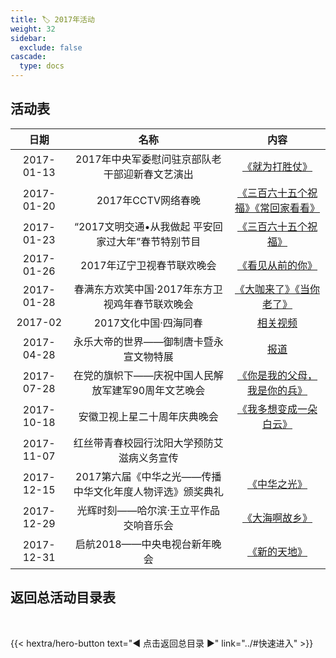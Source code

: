 ```yaml
---
title: 🏷️ 2017年活动
weight: 32
sidebar:
  exclude: false
cascade:
  type: docs
---
```


## 活动表

|日期|名称|内容|
|:-----:|:-----:|:-----:|
|2017-01-13|2017年中央军委慰问驻京部队老干部迎新春文艺演出|[《就为打胜仗》](../2017/20170113/)|
|2017-01-20|2017年CCTV网络春晚|[《三百六十五个祝福》《常回家看看》](../2017/20170126/#2017年cctv网络春晚)|
|2017-01-23|“2017文明交通•从我做起 平安回家过大年”春节特别节目|[《三百六十五个祝福》](../2017/20170126/#2017文明交通从我做起-平安回家过大年春节特别节目)|
|2017-01-26|2017年辽宁卫视春节联欢晚会|[《看见从前的你》](../2017/20170126/#2017年辽宁卫视春节联欢晚会)|
|2017-01-28|春满东方欢笑中国·2017年东方卫视鸡年春节联欢晚会|[《大咖来了》《当你老了》](../2017/20170126/#春满东方欢笑中国2017年东方卫视鸡年春节联欢晚会)|
|2017-02|2017文化中国·四海同春|[相关视频](../2017/201702/)|
|2017-04-28|永乐大帝的世界——御制唐卡暨永宣文物特展|[报道](https://www.sohu.com/a/137093556_528941)|
|2017-07-28|在党的旗帜下——庆祝中国人民解放军建军90周年文艺晚会|[《你是我的父母，我是你的兵》](../2017/20170728/)|
|2017-10-18|安徽卫视上星二十周年庆典晚会|[《我多想变成一朵白云》](../2017/20171018/)|
|2017-11-07|红丝带青春校园行沈阳大学预防艾滋病义务宣传||
|2017-12-15|2017第六届《中华之光——传播中华文化年度人物评选》颁奖典礼|[《中华之光》](../2017/20171215/)|
|2017-12-29|光辉时刻——哈尔滨·王立平作品交响音乐会|[《大海啊故乡》](../2017/20171229/)|
|2017-12-31|启航2018——中央电视台新年晚会|[《新的天地》](../2017/20171231/)|


## 返回总活动目录表

<br>

{{< hextra/hero-button text="◀ 点击返回总目录 ▶" link="../#快速进入" >}}